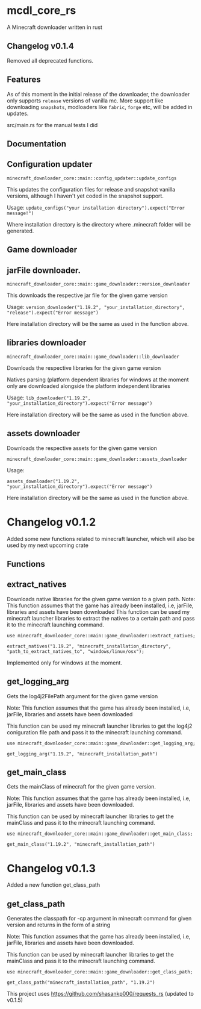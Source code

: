 # mcdl_core_rs
A Minecraft downloader written in rust

## Changelog v0.1.4

Removed all deprecated functions.

## Features 

As of this moment in the initial release of the downloader, the downloader only supports ```release``` versions of vanilla mc. More support like downloading ```snapshots```, modloaders like ```fabric```, ```forge``` etc, will be added in updates.

src/main.rs for the manual tests I did

## Documentation

## Configuration updater

```minecraft_downloader_core::main::config_updater::update_configs```

This updates the configuration files for release and snapshot vanilla versions, although I haven't yet coded in the snapshot support.

Usage: 
``` update_configs("your installation directory").expect("Error message!") ``` 

Where installation directory is the directory where .minecraft folder will be generated.

## Game downloader

## jarFile downloader.

```minecraft_downloader_core::main::game_downloader::version_downloader```

This downloads the respective jar file for the given game version 

Usage: 
```version_downloader("1.19.2", "your_installation_directory", "release").expect("Error message")```

Here installation directory will be the same as used in the function above.

## libraries downloader

```minecraft_downloader_core::main::game_downloader::lib_downloader```

Downloads the respective libraries for the given game version

Natives parsing (platform dependent libraries for windows at the moment only are downloaded alongside the platform independent libraries

Usage:
```lib_downloader("1.19.2", "your_installation_directory").expect("Error message")```

Here installation directory will be the same as used in the function above.

## assets downloader

Downloads the respective assets for the given game version

```minecraft_downloader_core::main::game_downloader::assets_downloader```

Usage: 

```assets_downloader("1.19.2", "your_installation_directory").expect("Error message")```

Here installation directory will be the same as used in the function above.


# Changelog v0.1.2

Added some new functions related to minecraft launcher, which will also be used by my next upcoming crate

## Functions

## extract_natives

Downloads native libraries for the given game version to a given path.
Note: This function assumes that the game has already been installed, i.e, jarFile, libraries and assets have been downloaded
This function can be used my minecraft launcher libraries to extract the natives to a certain path and pass it to the minecraft launching command.

```use minecraft_downloader_core::main::game_downloader::extract_natives;```
 
```extract_natives("1.19.2", "minecraft_installation_directory", "path_to_extract_natives_to", "windows/linux/osx");```

Implemented only for windows at the moment.

## get_logging_arg

Gets the log4j2FilePath argument for the given game version

Note: This function assumes that the game has already been installed, i.e, jarFile, libraries and assets have been downloaded

This function can be used my minecraft launcher libraries to get the log4j2 coniguration file path and pass it to the minecraft launching command.

```use minecraft_downloader_core::main::game_downloader::get_logging_arg;```

```get_logging_arg("1.19.2", "minecraft_installation_path")```

## get_main_class

Gets the mainClass of minecraft for the given game version.

Note: This function assumes that the game has already been installed, i.e, jarFile, libraries and assets have been downloaded.

This function can be used by minecraft launcher libraries to get the mainClass and pass it to the minecraft launching command.

```use minecraft_downloader_core::main::game_downloader::get_main_class;```

```get_main_class("1.19.2", "minecraft_installation_path")```

# Changelog v0.1.3

Added a new function get_class_path

## get_class_path

Generates the classpath for -cp argument in minecraft command for given version and returns in the form of a string

Note: This function assumes that the game has already been installed, i.e, jarFile, libraries and assets have been downloaded.

This function can be used by minecraft launcher libraries to get the mainClass and pass it to the minecraft launching command.

```use minecraft_downloader_core::main::game_downloader::get_class_path;```

```get_class_path("minecraft_installation_path", "1.19.2")```

This project uses https://github.com/shasankp000/requests_rs (updated to v0.1.5)
